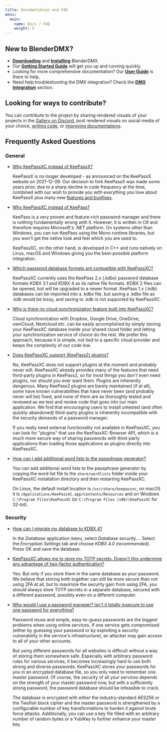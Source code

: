 ```yaml
---
title: Documentation and FAQ
menu:
  main:
    name: Docs / FAQ
    weight: 5
---
```


<section class="uk-card uk-card-default">
    <div class="uk-card-body">
        <h2 class="uk-margin-top-large uk-card-title">New to BlenderDMX?</h2>
        <ul class="uk-list uk-list-bullet uk-list-primary">
            <li><strong><a href="/download" ><i class="fa-solid fa-download"></i>Downloading</a ></strong > and <strong><a href="/docs/installation" ><i class="fa-solid fa-download"></i>Installing</a ></strong > BlenderDMX.  </li>
            <li>Our <strong><a href="/docs/get_started" ><i class="fa-solid fa-rocket"></i> Getting Started Guide</a></strong> will get you
                up and running quickly.</li>
            <li>Looking for more comprehensive documentation? Our <strong><a href="/docs/user_guide" ><i class="fa-solid fa-book"></i> User Guide</a></strong> is there to help.</li>
            <li>Need help troubleshooting the DMX integration? Check the
                <strong><a href="KeePassXC_GettingStarted.html#_setup_browser_integration" ><i class="fa-solid fa-globe"></i> DMX Integration</a></strong> section.</li>
        </ul>
        <h2 id="contribute" class="uk-card-title">Looking for ways to contribute?</h2>
        You can contribute to the project by sharing rendered visuals of your projects in the <a href="https://discord.gg/FQVVyc45T9">Gallery on Discord</a>, post rendered visuals on social media of your choice, <a href="https://github.com/open-stage/blender-dmx">writing code</a>, or <a href="https://github.com/open-stage/blender-dmx">improving documentations</a>.
    </div>
</section>

<section id="faq">
<h2 class="uk-margin-large-top">Frequently Asked Questions</h2>
<h3>General</h3>
<ul uk-accordion="multiple: true">
<li>
<a id="faq-keepassx" href="#faq-keepassx" class="uk-accordion-title">Why KeePassXC instead of KeePassX?</a>
<div class="uk-accordion-content">
<p>KeePassX is no longer developed - as announced on the KeePassX website on 2021-12-09. Our decision to fork KeePassX
was made some years prior, due to a sharp decline in code frequency at the time, combined with our wish to provide
you with everything you love about KeePassX plus many new <a href="/#project">features and bugfixes</a>.</p>
</div>
</li>
<li>
<a id="faq-keepass" href="#faq-keepass" class="uk-accordion-title">Why KeePassXC instead of KeePass?</a>
<div class="uk-accordion-content">
<p>KeePass is a very proven and feature-rich password manager and there is nothing fundamentally wrong with it.
However, it is written in C# and therefore requires Microsoft's .NET platform.
On systems other than Windows, you can run KeePass using the Mono runtime libraries, but you won't get
the native look and feel which you are used to.</p>
<p>KeePassXC, on the other hand, is developed in C++ and runs natively on Linux, macOS and Windows giving you the
best-possible platform integration.</p>
</div>
</li>
<li>
<a id="faq-format" class="uk-accordion-title" href="#faq-format">Which password database formats are compatible with KeePassXC?</a>
<div class="uk-accordion-content">
<p>KeePassXC currently uses the KeePass 2.x (.kdbx) password database formats KDBX 3.1 and KDBX 4 as its native file formats.
KDBX 2 files can be opened, but will be upgraded to a newer format. KeePass 1.x (.kdb) databases can be imported into
a .kdbx file, but saving a .kdbx file as .kdb would be lossy, and saving to .kdb is not supported by KeePassXC.</p>
</div>
</li>
<li>
<a id="faq-cloudsync" class="uk-accordion-title" href="#faq-cloudsync">Why is there no cloud synchronization feature built into KeePassXC?</a>
<div class="uk-accordion-content">
<p>Cloud synchronization with Dropbox, Google Drive, OneDrive, ownCloud, Nextcloud etc. can be easily accomplished by
simply storing your KeePassXC database inside your shared cloud folder and letting your synchronization service of
choice do the rest. We prefer this approach, because it is simple, not tied to a specific cloud provider and keeps
the complexity of our code low.</p>
</div>
</li>
<li>
<a id="faq-general-plugins" class="uk-accordion-title" href="#faq-general-plugins">Does KeePassXC support (KeePass2) plugins?</a>
<div class="uk-accordion-content">
<p>No, KeePassXC does not support plugins at the moment and probably never will. KeePassXC already provides many of the features that
need third-party plugins in KeePass2, so for most things you don't even need plugins, nor should you ever want them.
Plugins are inherently dangerous. Many KeePass2 plugins are barely maintained (if at all), some have known vulnerabilities that
have never been (and probably never will be) fixed, and none of them are as thoroughly tested and reviewed as we test and review
code that goes into our main application. We find that encouraging users to install untested (and often quickly-abandoned) third-party
plugins is inherently incompatible with the security demands of a password manager.</p>

<p>If you really need external functionality not
available in KeePassXC, you can look for "plugins" that use the KeePassXC-Browser API, which is a much more secure way of sharing
passwords with third-party applications than loading those applications as plugins directly into KeePassXC.</p>
</div>
</li>
<li>
<a id="faq-general-wordlist" class="uk-accordion-title" href="#faq-general-wordlist">How can I add additional word lists to the passphrase generator?</a>
<div class="uk-accordion-content">
<p>You can add additional word lists to the passphrase generator by copying the word list file to the
<code>share/wordlists</code> folder inside your KeePassXC installation directory and then restarting KeePassXC.</p>

<p>On Linux, the default install location is <code>/usr/share/keepassxc</code>,
on macOS it is <code>/Applications/KeePassXC.app/Contents/Resources</code> and
on Windows <code>C:\Program Files\KeePassXC</code> (or <code>C:\Program Files (x86)\KeePassXC</code> for 32-bit).</p>
</div>
</li>

</ul>
<h3>Security</h3>
<ul uk-accordion="multiple: true">
<li>
<a id="faq-security-kdbx4" class="uk-accordion-title" href="#faq-security-kdbx4">How can I migrate my database to KDBX 4?</a>
<div class="uk-accordion-content">
<p>In the <em>Database</em> application menu, select <em>Database security...</em>. Select the <em>Encryption Settings</em> tab
and choose <em>KDBX 4.0 (recommended)</em>. Press OK and save the database.</p>
</div>
</li>
<li>
<a id="faq-security-totp" class="uk-accordion-title" href="#faq-security-totp">KeePassXC allows me to store my TOTP secrets.
Doesn't this undermine any advantage of two-factor authentication?</a>
<div class="uk-accordion-content">
<p>Yes. But only if you store them in the same database as your password. We believe that storing both together
can still be more secure than not using 2FA at all, but to maximize the security gain from using 2FA,
you should always store TOTP secrets in a separate database, secured with a different password, possibly even on a different computer.</p>
</div>
</li>
<li>
<a id="faq-security-why-pm" class="uk-accordion-title" href="#faq-security-why-pm">Why would I use a password manager? Isn't it totally insecure to use
one password for everything?</a>
<div class="uk-accordion-content">
<p>Password reuse and simple, easy-to-guess passwords are the biggest problems when using online services.
If one service gets compromised (either by guessing your password or by exploiting a security vulnerability
in the service's infrastructure), an attacker may gain access to all of your other accounts.</p>

<p>But using different passwords for all websites is difficult without a way of storing them somewhere safe.
Especially with arbitrary password rules for various services, it becomes increasingly hard to use both strong
and diverse passwords. KeePassXC stores your passwords for you in an encrypted database file, so you only
need to remember one master password. Of course, the security of all your services depends on the strength
of your master password now, but with a sufficiently strong password, the password database should be
infeasible to crack.</p>

<p>The database is encrypted with either the industry-standard AES256 or the Twofish
block cipher and the master password is strengthened by a configurable number of key transformations
to harden it against brute force attacks. Additionally, you can use a key file filled with an arbitrary
number of random bytes or a YubiKey to further enhance your master key.</p>
</div>
</li>

</ul>

</section>

<script type="module">
    $(() => {
        if (location.hash) {
            $(':target').each((i, e) => {
                if (e.id === location.hash.substring(1)) {
                    UIkit.accordion(e.parentNode.parentNode).toggle(e.parentNode, true);
                }
            });
        }
    });
</script>

